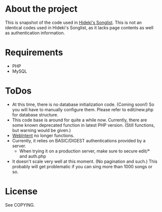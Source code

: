 # About the project
This is snapshot of the code used in [Hideki's Songlist](http://songlist.hclippr.com). 
This is not an identical codes used in Hideki's Songlist, as it lacks page contents as well as authentication information. 

# Requirements
* PHP
* MySQL

# ToDos
* At this time, there is no database initialization code. (Coming soon!) So you will have to manually configure them. Please refer to edit/new.php for database structure.
* This code base is around for quite a while now. Currently, there are some known deprecated function in latest PHP version. (Still functions, but warning would be given.)
* [WebIntent](http://webintents.org/) no longer functions.
* Currently, it relies on BASIC/DIGEST authentications provided by a server.
    * When trying it on a production server, make sure to secure edit/* and auth.php
* It doesn't scale very well at this moment. (No pagination and such.) This probably will get problematic if you can sing more than 1000 songs or so.

# License
See COPYING.